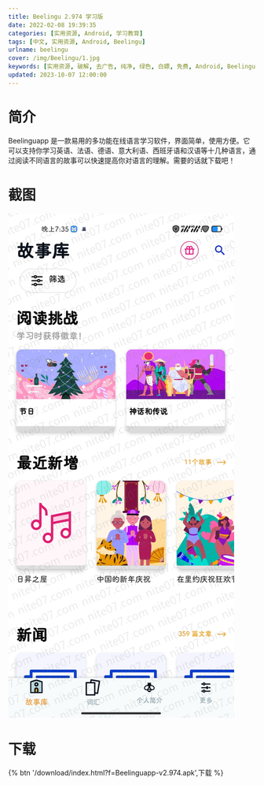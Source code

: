 ```yaml
---
title: Beelingu 2.974 学习版
date: 2022-02-08 19:39:35
categories: [实用资源, Android, 学习教育]
tags: [中文, 实用资源, Android, Beelingu]
urlname: beelingu
cover: /img/Beelingu/1.jpg
keywords: [实用资源, 破解, 去广告, 纯净, 绿色, 白嫖, 免费, Android, Beelingu]
updated: 2023-10-07 12:00:00
---
```


# 简介

Beelinguapp 是一款易用的多功能在线语言学习软件，界面简单，使用方便。它可以支持你学习英语、法语、德语、意大利语、西班牙语和汉语等十几种语言，通过阅读不同语言的故事可以快速提高你对语言的理解。需要的话就下载吧！

# 截图

![](/img/Beelingu/2.jpg)

# 下载

{% btn '/download/index.html?f=Beelinguapp-v2.974.apk',下载 %}

